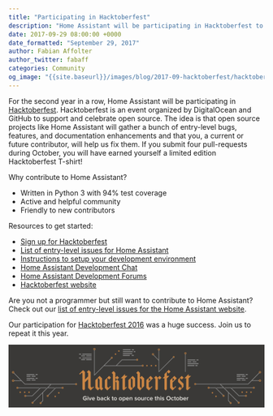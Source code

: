 ```yaml
---
title: "Participating in Hacktoberfest"
description: "Home Assistant will be participating in Hacktoberfest to help people to get started with open-source."
date: 2017-09-29 08:00:00 +0000
date_formatted: "September 29, 2017"
author: Fabian Affolter
author_twitter: fabaff
categories: Community
og_image: "{{site.baseurl}}/images/blog/2017-09-hacktoberfest/hacktoberfest-2017.png"
---
```


For the second year in a row, Home Assistant will be participating in [Hacktoberfest]. Hacktoberfest is an event organized by DigitalOcean and GitHub to support and celebrate open source. The idea is that open source projects like Home Assistant will gather a bunch of entry-level bugs, features, and documentation enhancements and that you, a current or future contributor, will help us fix them. If you submit four pull-requests during October, you will have earned yourself a limited edition Hacktoberfest T-shirt!

Why contribute to Home Assistant?

 - Written in Python 3 with 94% test coverage
 - Active and helpful community
 - Friendly to new contributors

Resources to get started:

 - [Sign up for Hacktoberfest][Hacktoberfest-reg]
 - [List of entry-level issues for Home Assistant][issues]
 - [Instructions to setup your development environment][dev-env]
 - [Home Assistant Development Chat][dev-chat]
 - [Home Assistant Development Forums][dev-forum]
 - [Hacktoberfest website][Hacktoberfest]

Are you not a programmer but still want to contribute to Home Assistant? Check out our [list of entry-level issues for the Home Assistant website][issues-doc].

Our participation for [Hacktoberfest 2016][hackt-2016] was a huge success. Join us to repeat it this year.

[![Hacktober fest logo][logo]][Hacktoberfest]

[logo]: /images/blog/2016-10-hacktoberfest/hacktoberfest.png
[Hacktoberfest]: https://hacktoberfest.digitalocean.com/
[Hacktoberfest-reg]: https://hacktoberfest.digitalocean.com/profile
[issues]: https://github.com/home-assistant/home-assistant/labels/Hacktoberfest
[issues-doc]: https://github.com/home-assistant/home-assistant.io/labels/Hacktoberfest
[dev-env]: /developers/development_environment/
[dev-chat]: https://discord.gg/8X8DTH4
[dev-forum]: https://community.home-assistant.io/c/development
[hackt-2016]: /blog/2016/11/05/hacktoberfest-influxdb-weather/#hacktoberfest

